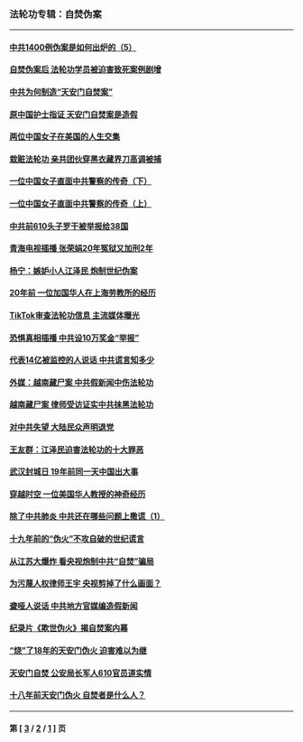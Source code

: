 ### 法轮功专辑：自焚伪案
---
#### [中共1400例伪案是如何出炉的（5）](../../pages/nf5562/n13226831.md?06280430) 
#### [自焚伪案后 法轮功学员被迫害致死案例剧增](../../pages/nf5562/n13190600.md?06280430) 
#### [中共为何制造“天安门自焚案”](../../pages/nf5562/n13183270.md?06280430) 
#### [原中国护士指证 天安门自焚案是造假](../../pages/nf5562/n13172289.md?06280430) 
#### [两位中国女子在美国的人生交集](../../pages/nf5562/n13156138.md?06280430) 
#### [栽赃法轮功 亲共团伙穿黑衣藏界刀高调被捕](../../pages/nf5562/n13073780.md?06280430) 
#### [一位中国女子直面中共警察的传奇（下）](../../pages/nf5562/n12989706.md?06280430) 
#### [一位中国女子直面中共警察的传奇（上）](../../pages/nf5562/n12985072.md?06280430) 
#### [中共前610头子罗干被举报给38国](../../pages/nf5562/n12975419.md?06280430) 
#### [青海电视插播 张荣娟20年冤狱又加刑2年](../../pages/nf5562/n12738166.md?06280430) 
#### [杨宁：嫉妒小人江泽民 炮制世纪伪案](../../pages/nf5562/n12724108.md?06280430) 
#### [20年前 一位加国华人在上海劳教所的经历](../../pages/nf5562/n12707932.md?06280430) 
#### [TikTok审查法轮功信息 主流媒体曝光](../../pages/nf5562/n12362336.md?06280430) 
#### [恐惧真相插播 中共设10万奖金“举报”](../../pages/nf5562/n12306396.md?06280430) 
#### [代表14亿被监控的人说话 中共谎言知多少](../../pages/nf5562/n12297484.md?06280430) 
#### [外媒：越南藏尸案 中共假新闻中伤法轮功](../../pages/nf5562/n12264411.md?06280430) 
#### [越南藏尸案 律师受访证实中共抹黑法轮功](../../pages/nf5562/n12261878.md?06280430) 
#### [对中共失望 大陆民众声明退党](../../pages/nf5562/n12187315.md?06280430) 
#### [王友群：江泽民迫害法轮功的十大罪恶](../../pages/nf5562/n12169074.md?06280430) 
#### [武汉封城日 19年前同一天中国出大事](../../pages/nf5562/n12150901.md?06280430) 
#### [穿越时空  一位美国华人教授的神奇经历](../../pages/nf5562/n12097460.md?06280430) 
#### [除了中共肺炎 中共还在哪些问题上撒谎（1）](../../pages/nf5562/n11955770.md?06280430) 
#### [十九年前的“伪火”不攻自破的世纪谎言](../../pages/nf5562/n11813238.md?06280430) 
#### [从江苏大爆炸 看央视炮制中共“自焚”骗局](../../pages/nf5562/n11140275.md?06280430) 
#### [为污蔑人权律师王宇 央视剪掉了什么画面？](../../pages/nf5562/n11130142.md?06280430) 
#### [聋哑人说话 中共地方官媒编造假新闻](../../pages/nf5562/n11006067.md?06280430) 
#### [纪录片《欺世伪火》揭自焚案内幕](../../pages/nf5562/n11002664.md?06280430) 
#### [“烧”了18年的天安门伪火 迫害难以为继](../../pages/nf5562/n10996660.md?06280430) 
#### [天安门自焚 公安局长军人610官员道实情](../../pages/nf5562/n10997098.md?06280430) 
#### [十八年前天安门伪火 自焚者是什么人？](../../pages/nf5562/n10996556.md?06280430) 

---
#### 第 [ [3](./3.md?06280430) / [2](./2.md?06280430) / [1](./1.md?06280430) ] 页
